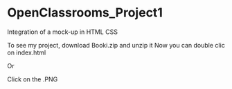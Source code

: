# OpenClassrooms_Project1
Integration of a mock-up in HTML CSS

To see my project, download Booki.zip and unzip it
Now you can double clic on index.html

Or

Click on the .PNG
